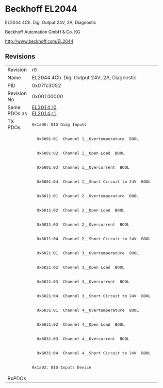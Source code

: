 # Beckhoff EL2044

EL2044 4Ch. Dig. Output 24V, 2A, Diagnostic

Beckhoff Automation GmbH & Co. KG

http://www.beckhoff.com/EL2044

## Revisions
<table>
<tr>
<td>Revision</td>
<td>r0</td>
</tr>
<tr>
<td>Name</td>
<td>EL2044 4Ch. Dig. Output 24V, 2A, Diagnostic</td>
</tr>
<tr>
<td>PID</td>
<td>0x07fc3052</td>
</tr>
<tr>
<td>Revision No</td>
<td>0x00100000</td>
</tr>
<tr>
<td>Same PDOs as</td>
<td><a href="EL2014.md">EL2014 r0</a><br/><a href="EL2014.md">EL2014 r1</a></td>
</tr>
<tr>
<td rowspan=18 valign=top>TX PDOs</td>
<td><pre>0x1a00: DIG Diag Inputs</pre></td>
<td></td>
</tr>
<tr>
<td><pre>  0x6001:01  Channel 1__Overtemperature  BOOL</pre></td>
</tr>
<tr>
<td><pre>  0x6001:02  Channel 1__Open Load  BOOL</pre></td>
</tr>
<tr>
<td><pre>  0x6001:03  Channel 1__Overcurrent  BOOL</pre></td>
</tr>
<tr>
<td><pre>  0x6001:04  Channel 1__Short Circuit to 24V  BOOL</pre></td>
</tr>
<tr>
<td><pre>  0x6011:01  Channel 2__Overtemperature  BOOL</pre></td>
</tr>
<tr>
<td><pre>  0x6011:02  Channel 2__Open Load  BOOL</pre></td>
</tr>
<tr>
<td><pre>  0x6011:03  Channel 2__Overcurrent  BOOL</pre></td>
</tr>
<tr>
<td><pre>  0x6011:04  Channel 2__Short Circuit to 24V  BOOL</pre></td>
</tr>
<tr>
<td><pre>  0x6021:01  Channel 3__Overtemperature  BOOL</pre></td>
</tr>
<tr>
<td><pre>  0x6021:02  Channel 3__Open Load  BOOL</pre></td>
</tr>
<tr>
<td><pre>  0x6021:03  Channel 3__Overcurrent  BOOL</pre></td>
</tr>
<tr>
<td><pre>  0x6021:04  Channel 3__Short Circuit to 24V  BOOL</pre></td>
</tr>
<tr>
<td><pre>  0x6031:01  Channel 4__Overtemperature  BOOL</pre></td>
</tr>
<tr>
<td><pre>  0x6031:02  Channel 4__Open Load  BOOL</pre></td>
</tr>
<tr>
<td><pre>  0x6031:03  Channel 4__Overcurrent  BOOL</pre></td>
</tr>
<tr>
<td><pre>  0x6031:04  Channel 4__Short Circuit to 24V  BOOL</pre></td>
</tr>
<tr>
<td><pre>0x1a02: DIG Inputs Device</pre></td>
</tr>
<tr>
<td>RxPDOs</td>
<td></td>
</tr>
</table>
